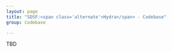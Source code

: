 ```yaml
---
layout: page
title: "SDSF:<span class='alternate'>Hydra</span> - Codebase"
group: Codebase

---
```


TBD
